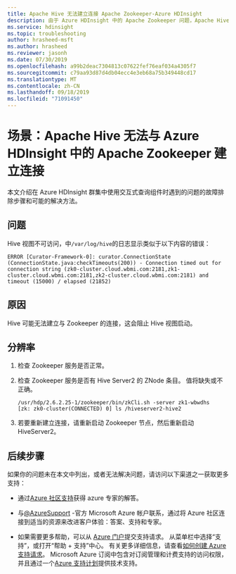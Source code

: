 ```yaml
---
title: Apache Hive 无法建立连接 Apache Zookeeper-Azure HDInsight
description: 由于 Azure HDInsight 中的 Apache Zookeeper 问题，Apache Hive 查看不可访问
ms.service: hdinsight
ms.topic: troubleshooting
author: hrasheed-msft
ms.author: hrasheed
ms.reviewer: jasonh
ms.date: 07/30/2019
ms.openlocfilehash: a99b2deac7304813c07622fef76eaf034a4305f7
ms.sourcegitcommit: c79aa93d87d4db04ecc4e3eb68a75b349448cd17
ms.translationtype: MT
ms.contentlocale: zh-CN
ms.lasthandoff: 09/18/2019
ms.locfileid: "71091450"
---
```

# <a name="scenario-apache-hive-fails-to-establish-a-connection-to-apache-zookeeper-in-azure-hdinsight"></a>场景：Apache Hive 无法与 Azure HDInsight 中的 Apache Zookeeper 建立连接

本文介绍在 Azure HDInsight 群集中使用交互式查询组件时遇到的问题的故障排除步骤和可能的解决方法。

## <a name="issue"></a>问题

Hive 视图不可访问，中`/var/log/hive`的日志显示类似于以下内容的错误：

```
ERROR [Curator-Framework-0]: curator.ConnectionState (ConnectionState.java:checkTimeouts(200)) - Connection timed out for connection string (zk0-cluster.cloud.wbmi.com:2181,zk1-cluster.cloud.wbmi.com:2181,zk2-cluster.cloud.wbmi.com:2181) and timeout (15000) / elapsed (21852)
```

## <a name="cause"></a>原因

Hive 可能无法建立与 Zookeeper 的连接，这会阻止 Hive 视图启动。

## <a name="resolution"></a>分辨率

1. 检查 Zookeeper 服务是否正常。

1. 检查 Zookeeper 服务是否有 Hive Server2 的 ZNode 条目。 值将缺失或不正确。

    ```
    /usr/hdp/2.6.2.25-1/zookeeper/bin/zkCli.sh -server zk1-wbwdhs
    [zk: zk0-cluster(CONNECTED) 0] ls /hiveserver2-hive2
    ```

1. 若要重新建立连接，请重新启动 Zookeeper 节点，然后重新启动 HiveServer2。

## <a name="next-steps"></a>后续步骤

如果你的问题未在本文中列出，或者无法解决问题，请访问以下渠道之一获取更多支持：

* 通过[Azure 社区支持](https://azure.microsoft.com/support/community/)获得 azure 专家的解答。

* 与[@AzureSupport](https://twitter.com/azuresupport) -官方 Microsoft Azure 帐户联系，通过将 Azure 社区连接到适当的资源来改进客户体验：答案、支持和专家。

* 如果需要更多帮助，可以从 [Azure 门户](https://portal.azure.com/?#blade/Microsoft_Azure_Support/HelpAndSupportBlade/)提交支持请求。 从菜单栏中选择“支持”，或打开“帮助 + 支持”中心。 有关更多详细信息，请查看[如何创建 Azure 支持请求](https://docs.microsoft.com/azure/azure-supportability/how-to-create-azure-support-request)。 Microsoft Azure 订阅中包含对订阅管理和计费支持的访问权限，并且通过一个[Azure 支持计划](https://azure.microsoft.com/support/plans/)提供技术支持。

